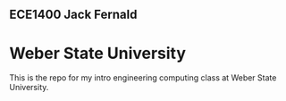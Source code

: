 ## ECE1400 Jack Fernald 
# Weber State University

This is the repo for my intro engineering computing class at Weber State University.

